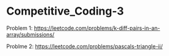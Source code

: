 # Competitive_Coding-3

Problem 1:
https://leetcode.com/problems/k-diff-pairs-in-an-array/submissions/

Problme 2:
https://leetcode.com/problems/pascals-triangle-ii/
